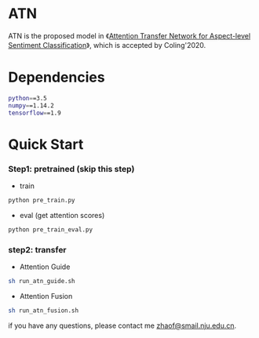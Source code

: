 # ATN
ATN is the proposed model in 《[Attention Transfer Network for Aspect-level Sentiment Classification]()》, which is accepted by Coling'2020.

# Dependencies

```bash
python==3.5
numpy==1.14.2
tensorflow==1.9
```
# Quick Start

### Step1: pretrained (skip this step)
- train
```bash
python pre_train.py
```
- eval (get attention scores)
```bash
python pre_train_eval.py
```
### step2: transfer
- Attention Guide

```bash
sh run_atn_guide.sh
```

- Attention Fusion
```bash
sh run_atn_fusion.sh
```

if you have any questions, please contact me zhaof@smail.nju.edu.cn.